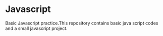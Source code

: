 # Javascript
Basic Javascript practice.This repository contains basic java script codes and a small javascript project.

